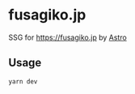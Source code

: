 # fusagiko.jp

SSG for https://fusagiko.jp by [Astro](https://astro.build/)

## Usage

```
yarn dev
```
